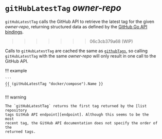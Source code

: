 # `gitHubLatestTag` *owner-repo*

`gitHubLatestTag` calls the GitHub API to retrieve the latest tag for the given
*owner-repo*, returning structured data as defined by the [GitHub Go API
bindings][bindings].
>>>>>>> 06c3cb379a68 (WIP)

Calls to `gitHubLatestTag` are cached the same as [`githubTags`][tags],
so calling `gitHubLatestTag` with the same *owner-repo* will only result in one
call to the GitHub API.

!!! example

    ```
    {{ (gitHubLatestTag "docker/compose").Name }}
    ```

!!! warning

    The `gitHubLatestTag` returns the first tag returned by the [list repository
    tags GitHub API endpoint][endpoint]. Although this seems to be the most
    recent tag, the GitHub API documentation does not specify the order of the
    returned tags.

[bindings]: https://pkg.go.dev/github.com/google/go-github/v61/github#RepositoryTag
[tags]: /reference/templates/github-functions/gitHubTags.md
[endpoint]: https://docs.github.com/en/rest/repos/repos#list-repository-tags

